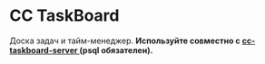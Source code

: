 # CC TaskBoard

Доска задач и тайм-менеджер.
**Используйте cовместно с [сс-taskboard-server ](https://github.com/markcda/cc-taskboard-server) (psql обязателен).**
